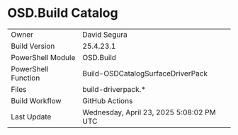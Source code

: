﻿# OSD.Build Catalog

| | |
|-|-|
| Owner | David Segura |
| Build Version | 25.4.23.1 |
| PowerShell Module | OSD.Build |
| PowerShell Function | Build-OSDCatalogSurfaceDriverPack |
| Files | build-driverpack.* |
| Build Workflow | GitHub Actions |
| Last Update | Wednesday, April 23, 2025 5:08:02 PM UTC |

